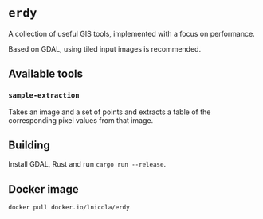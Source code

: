 # `erdy`

A collection of useful GIS tools, implemented with a focus on performance.

Based on GDAL, using tiled input images is recommended.

## Available tools

### `sample-extraction`

Takes an image and a set of points and extracts a table of the corresponding pixel values from that image.

## Building

Install GDAL, Rust and run `cargo run --release`.

## Docker image

`docker pull docker.io/lnicola/erdy`
